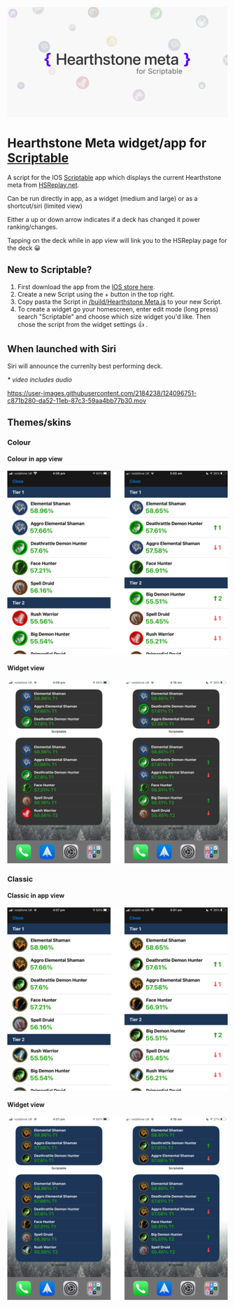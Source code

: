 ![Github banner](https://github.com/damongolding/heartstone-meta-scriptable/blob/main/docs/Github.png?raw=true)

# Hearthstone Meta widget/app for [Scriptable](https://scriptable.app/)

A script for the IOS [Scriptable](https://scriptable.app/) app which displays the current Hearthstone meta from [HSReplay.net](https://hsreplay.net/).

Can be run directly in app, as a widget (medium and large) or as a shortcut/siri (limited view)

Either a up or down arrow indicates if a deck has changed it power ranking/changes.

Tapping on the deck while in app view will link you to the HSReplay page for the deck 😀

## New to Scriptable?

1. First download the app from the [IOS store here](https://apps.apple.com/us/app/scriptable/id1405459188?uo=4).
2. Create a new Script using the + button in the top right.
3. Copy pasta the Script in [/build/Hearthstone Meta.js](https://raw.githubusercontent.com/damongolding/heartstone-meta-scriptable/main/build/Hearthstone%20Meta.js) to your new Script.
4. To create a widget go your homescreen, enter edit mode (long press) search "Scriptable" and choose which size widget you'd like. Then chose the script from the widget settings 👍 .

## When launched with Siri

Siri will announce the currenlty best performing deck.

_\* video includes audio_

https://user-images.githubusercontent.com/2184238/124096751-c871b280-da52-11eb-87c3-59aa4bb77b30.mov


## Themes/skins

### Colour

#### Colour in app view

![In app view](https://github.com/damongolding/heartstone-meta-scriptable/blob/main/docs/colour-app.png?raw=true)

#### Widget view

![Colour theme widget](https://github.com/damongolding/heartstone-meta-scriptable/blob/main/docs/colour-widget.png?raw=true)

### Classic

#### Classic in app view

![Classic with position change](https://github.com/damongolding/heartstone-meta-scriptable/blob/main/docs/classic-app.png?raw=true)

#### Widget view

![Classic widget](https://github.com/damongolding/heartstone-meta-scriptable/blob/main/docs/classic-widget.png?raw=true)
